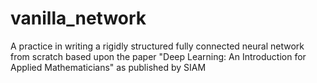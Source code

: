 # vanilla_network
A practice in writing a rigidly structured fully connected neural network from scratch based upon the paper "Deep Learning: An Introduction for Applied Mathematicians" as published by SIAM
